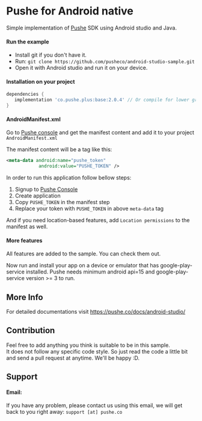 # Pushe for Android native

Simple implementation of [Pushe](http://pushe.co) SDK using Android studio and Java.

#### Run the example

* Install git if you don't have it.
* Run:
`git clone https://github.com/pusheco/android-studio-sample.git`
* Open it with Android studio and run it on your device.

#### Installation on your project
```groovy
dependencies {
   implementation 'co.pushe.plus:base:2.0.4' // Or compile for lower gradles
}

```
#### AndroidManifest.xml

Go to [Pushe console](https://console.pushe.co) and get the manifest content and add it to your project `AndroidManifest.xml`

The manifest content will be a tag like this:

```xml
<meta-data android:name="pushe_token"
            android:value="PUSHE_TOKEN" />
```
In order to run this application follow bellow steps:
1. Signup to [Pushe Console](https://console.pushe.co)
2. Create application
3. Copy `PUSHE_TOKEN` in the manifest step
4. Replace your token with `PUSHE_TOKEN` in above `meta-data` tag

And if you need location-based features, add `Location permissions` to the manifest as well.


#### More features

All features are added to the sample. You can check them out.

Now run and install your app on a device or emulator that has google-play-service installed.
Pushe needs minimum android api=15 and google-play-service version >= 3 to run.

## More Info
For detailed documentations visit https://pushe.co/docs/android-studio/


## Contribution

Feel free to add anything you think is suitable to be in this sample.<br>
It does not follow any specific code style. So just read the code a little bit and send a pull request at anytime. We'll be happy :D.

## Support 
#### Email:
If you have any problem, please contact us using this email, we will get back to you right away:
`support [at] pushe.co`


